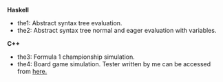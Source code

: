 **Haskell**
* the1: Abstract syntax tree evaluation.
* the2: Abstract syntax tree normal and eager evaluation with variables.

**C++**
* the3: Formula 1 championship simulation.
* the4: Board game simulation. Tester written by me can be accessed from [here.](https://github.com/cahity/PL-HW4-Tester)
